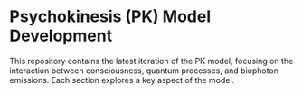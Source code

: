# Psychokinesis (PK) Model Development
This repository contains the latest iteration of the PK model, focusing on the interaction between consciousness, quantum processes, and biophoton emissions. Each section explores a key aspect of the model.
